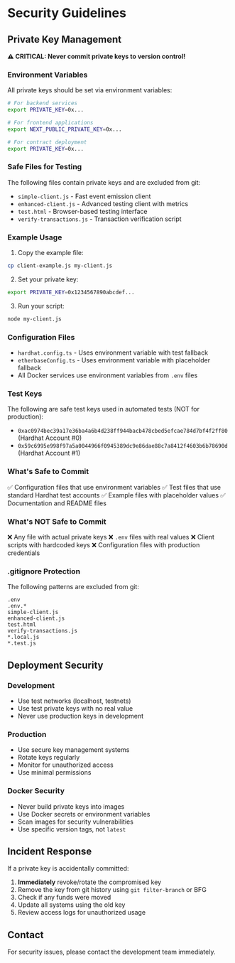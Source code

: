 # Security Guidelines

## Private Key Management

**⚠️ CRITICAL: Never commit private keys to version control!**

### Environment Variables

All private keys should be set via environment variables:

```bash
# For backend services
export PRIVATE_KEY=0x...

# For frontend applications
export NEXT_PUBLIC_PRIVATE_KEY=0x...

# For contract deployment
export PRIVATE_KEY=0x...
```

### Safe Files for Testing

The following files contain private keys and are excluded from git:
- `simple-client.js` - Fast event emission client
- `enhanced-client.js` - Advanced testing client with metrics
- `test.html` - Browser-based testing interface
- `verify-transactions.js` - Transaction verification script

### Example Usage

1. Copy the example file:
```bash
cp client-example.js my-client.js
```

2. Set your private key:
```bash
export PRIVATE_KEY=0x1234567890abcdef...
```

3. Run your script:
```bash
node my-client.js
```

### Configuration Files

- `hardhat.config.ts` - Uses environment variable with test fallback
- `etherbaseConfig.ts` - Uses environment variable with placeholder fallback
- All Docker services use environment variables from `.env` files

### Test Keys

The following are safe test keys used in automated tests (NOT for production):
- `0xac0974bec39a17e36ba4a6b4d238ff944bacb478cbed5efcae784d7bf4f2ff80` (Hardhat Account #0)
- `0x59c6995e998f97a5a0044966f0945389dc9e86dae88c7a8412f4603b6b78690d` (Hardhat Account #1)

### What's Safe to Commit

✅ Configuration files that use environment variables
✅ Test files that use standard Hardhat test accounts
✅ Example files with placeholder values
✅ Documentation and README files

### What's NOT Safe to Commit

❌ Any file with actual private keys
❌ `.env` files with real values
❌ Client scripts with hardcoded keys
❌ Configuration files with production credentials

### .gitignore Protection

The following patterns are excluded from git:
```
.env
.env.*
simple-client.js
enhanced-client.js
test.html
verify-transactions.js
*.local.js
*.test.js
```

## Deployment Security

### Development
- Use test networks (localhost, testnets)
- Use test private keys with no real value
- Never use production keys in development

### Production
- Use secure key management systems
- Rotate keys regularly
- Monitor for unauthorized access
- Use minimal permissions

### Docker Security
- Never build private keys into images
- Use Docker secrets or environment variables
- Scan images for security vulnerabilities
- Use specific version tags, not `latest`

## Incident Response

If a private key is accidentally committed:
1. **Immediately** revoke/rotate the compromised key
2. Remove the key from git history using `git filter-branch` or BFG
3. Check if any funds were moved
4. Update all systems using the old key
5. Review access logs for unauthorized usage

## Contact

For security issues, please contact the development team immediately.
